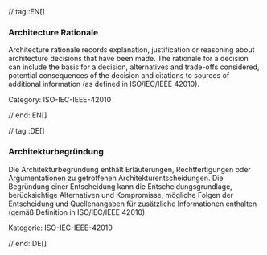 // tag::EN[]
### Architecture Rationale

Architecture rationale records explanation, justification or reasoning about architecture decisions that have been made. The rationale for a decision can include the basis for a decision, alternatives and trade-offs considered, potential consequences of the decision and citations to sources of additional information (as defined in ISO/IEC/IEEE 42010).

Category: ISO-IEC-IEEE-42010




// end::EN[]

// tag::DE[]
### Architekturbegründung

Die Architekturbegründung enthält Erläuterungen, Rechtfertigungen oder
Argumentationen zu getroffenen Architekturentscheidungen. Die
Begründung einer Entscheidung kann die Entscheidungsgrundlage,
berücksichtige Alternativen und Kompromisse, mögliche Folgen der
Entscheidung und Quellenangaben für zusätzliche Informationen
enthalten (gemäß Definition in ISO/IEC/IEEE 42010).

Kategorie: ISO-IEC-IEEE-42010


// end::DE[]

